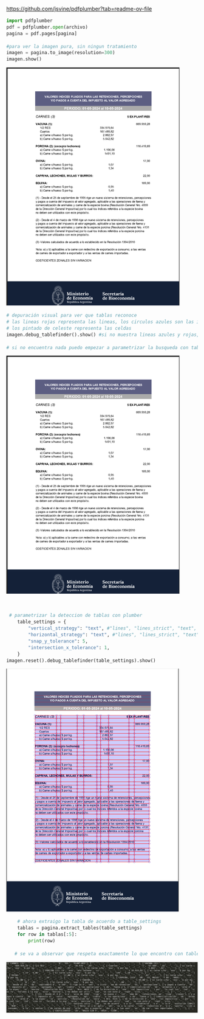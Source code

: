 https://github.com/jsvine/pdfplumber?tab=readme-ov-file

```python
import pdfplumber
pdf = pdfplumber.open(archivo)
pagina = pdf.pages[pagina]

#para ver la imagen pura, sin ningun tratamiento 
imagen = pagina.to_image(resolution=300)
imagen.show()
```

![](assets\2024-05-28-11-04-21-image.png)

```python
# depuración visual para ver que tablas reconoce
# las lineas rojas representa las lineas, los circulos azules son las intersecciones enter las lineas
# los pintado de celeste representa las celdas
imagen.debug_tablefinder().show() #si no muestra lineas azules y rojas, no encontro nada

# si no encuentra nada puedo empezar a parametrizar la busqueda con table_settings
```

![](assets\2024-05-28-11-06-50-image.png)

    

```python
 # parametrizar la deteccion de tablas con plumber
    table_settings = {
        "vertical_strategy": "text", #"lines", "lines_strict", "text", or "explicit"
        "horizontal_strategy": "text", #"lines", "lines_strict", "text", or "explicit"
        "snap_y_tolerance": 5,
        "intersection_x_tolerance": 1,
    }
imagen.reset().debug_tablefinder(table_settings).show()
```

![](assets\2024-05-28-11-09-17-image.png)

```python
    # ahora extraigo la tabla de acuerdo a table_settings
    tablas = pagina.extract_tables(table_settings)
    for row in tablas[:5]:
        print(row)  

   # se va a observar que respeta exactamente lo que encontro con table_settings
```

![](assets\2024-05-28-11-12-33-image.png)